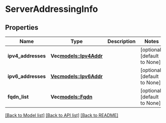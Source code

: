 # ServerAddressingInfo

## Properties
Name | Type | Description | Notes
------------ | ------------- | ------------- | -------------
**ipv4_addresses** | **Vec<models::Ipv4Addr>** |  | [optional] [default to None]
**ipv6_addresses** | [**Vec<models::Ipv6Addr>**](Ipv6Addr.md) |  | [optional] [default to None]
**fqdn_list** | **Vec<models::Fqdn>** |  | [optional] [default to None]

[[Back to Model list]](../README.md#documentation-for-models) [[Back to API list]](../README.md#documentation-for-api-endpoints) [[Back to README]](../README.md)


